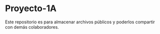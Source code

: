 # Proyecto-1A
Este repositorio es para almacenar archivos públicos y poderlos compartir con demás colaboradores.
